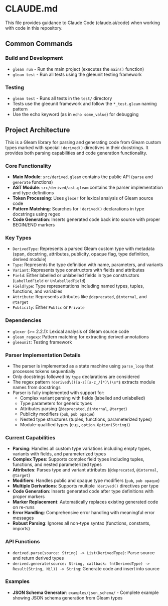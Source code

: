 # CLAUDE.md

This file provides guidance to Claude Code (claude.ai/code) when working with code in this repository.

## Common Commands

### Build and Development
- `gleam run` - Run the main project (executes the `main()` function)
- `gleam test` - Run all tests using the gleeunit testing framework

### Testing
- `gleam test` - Runs all tests in the `test/` directory
- Tests use the gleeunit framework and follow the `*_test.gleam` naming pattern
- Use the echo keyword (as in `echo some_value`) for debugging

## Project Architecture

This is a Gleam library for parsing and generating code from Gleam custom types marked with special `!derived()` directives in their docstrings. It provides both parsing capabilities and code generation functionality.

### Core Functionality
- **Main Module**: `src/derived.gleam` contains the public API (`parse` and `generate` functions)
- **AST Module**: `src/derived/ast.gleam` contains the parser implementation and type definitions
- **Token Processing**: Uses `glexer` for lexical analysis of Gleam source code
- **Pattern Matching**: Searches for `!derived()` declarations in type docstrings using regex
- **Code Generation**: Inserts generated code back into source with proper BEGIN/END markers

### Key Types
- `DerivedType`: Represents a parsed Gleam custom type with metadata (span, docstring, attributes, publicity, opaque flag, type definition, derived module)
- `Type`: Represents the type definition with name, parameters, and variants
- `Variant`: Represents type constructors with fields and attributes
- `Field`: Either labelled or unlabelled fields in type constructors (`LabelledField` or `UnlabelledField`)
- `FieldType`: Type representations including named types, tuples, functions, and variables
- `Attribute`: Represents attributes like `@deprecated`, `@internal`, and `@target`
- `Publicity`: Either `Public` or `Private`

### Dependencies
- `glexer` (>= 2.2.1): Lexical analysis of Gleam source code
- `gleam_regexp`: Pattern matching for extracting derived annotations
- `gleeunit`: Testing framework

### Parser Implementation Details
- The parser is implemented as a state machine using `parse_loop` that processes tokens sequentially
- Only docstrings followed by `type` declarations are considered
- The regex pattern `!derived\(([a-z][a-z_/]*)\)\s*$` extracts module names from docstrings
- Parser is fully implemented with support for:
  - Complex variant parsing with fields (labelled and unlabelled)
  - Type parameters for generic types
  - Attributes parsing (`@deprecated`, `@internal`, `@target`)
  - Publicity modifiers (`pub`, `pub opaque`)
  - Nested type structures (tuples, functions, parameterized types)
  - Module-qualified types (e.g., `option.Option(String)`)

### Current Capabilities
- **Parsing**: Handles all custom type variations including empty types, variants with fields, and parameterized types
- **Complex Types**: Supports complex field types including tuples, functions, and nested parameterized types
- **Attributes**: Parses type and variant attributes (`@deprecated`, `@internal`, `@target`)
- **Modifiers**: Handles public and opaque type modifiers (`pub`, `pub opaque`)
- **Multiple Derivations**: Supports multiple `!derived()` directives per type
- **Code Generation**: Inserts generated code after type definitions with proper markers
- **Marker Replacement**: Automatically replaces existing generated code on re-runs
- **Error Handling**: Comprehensive error handling with meaningful error messages
- **Robust Parsing**: Ignores all non-type syntax (functions, constants, imports)

### API Functions
- `derived.parse(source: String) -> List(DerivedType)`: Parse source and return derived types
- `derived.generate(source: String, callback: fn(DerivedType) -> Result(String, Nil)) -> String`: Generate code and insert into source

### Examples
- **JSON Schema Generator**: `examples/json_schema/` - Complete example showing JSON schema generation from Gleam types